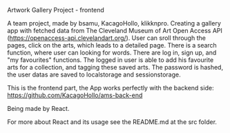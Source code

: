 Artwork Gallery Project - frontend

A team project, made by bsamu, KacagoHollo, klikknpro. 
Creating a gallery app with fetched data from The Cleveland Museum of Art Open Access API (https://openaccess-api.clevelandart.org/). 
User can sroll through the pages, click on the arts, which leads to a detailed page. There is a search function, where user can looking for words. 
There are log in, sign up, and "my favourites" functions. The logged in user is able to add his favourite arts for a collection, and tagging these saved arts.
The password is hashed, the user datas are saved to localstorage and sessionstorage.

This is the frontend part, the App works perfectly with the backend side: https://github.com/KacagoHollo/ams-back-end

Being made by React.

For more about React and its usage see the README.md at the src folder.
